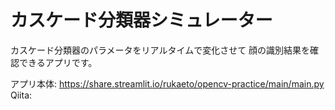 # カスケード分類器シミュレーター
カスケード分類器のパラメータをリアルタイムで変化させて
顔の識別結果を確認できるアプリです。

アプリ本体: https://share.streamlit.io/rukaeto/opencv-practice/main/main.py
Qiita: 

